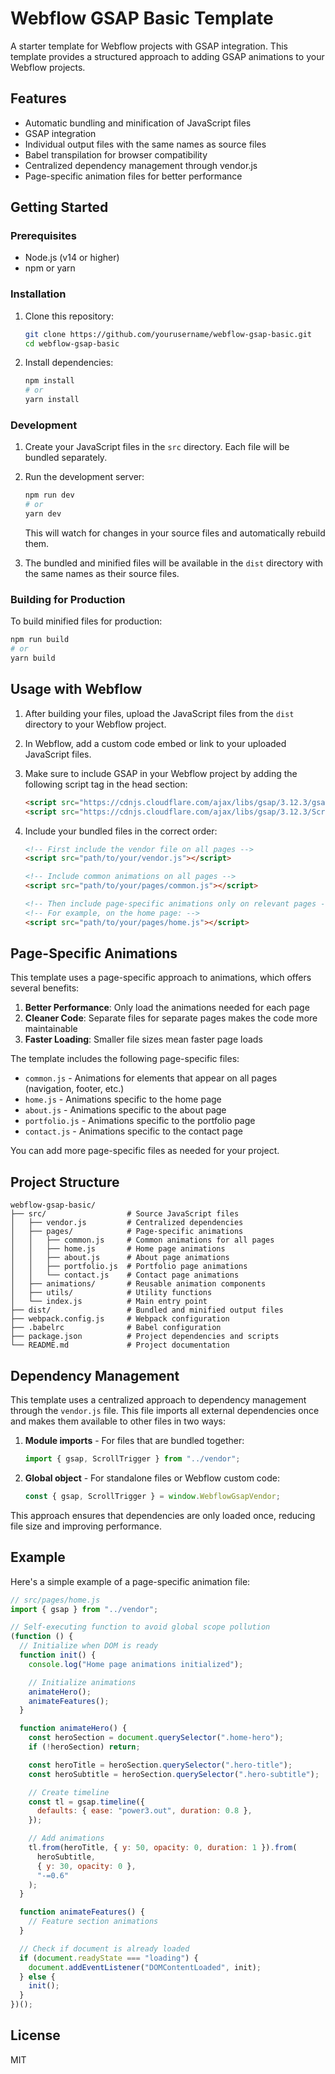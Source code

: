 # Webflow GSAP Basic Template

A starter template for Webflow projects with GSAP integration. This template provides a structured approach to adding GSAP animations to your Webflow projects.

## Features

- Automatic bundling and minification of JavaScript files
- GSAP integration
- Individual output files with the same names as source files
- Babel transpilation for browser compatibility
- Centralized dependency management through vendor.js
- Page-specific animation files for better performance

## Getting Started

### Prerequisites

- Node.js (v14 or higher)
- npm or yarn

### Installation

1. Clone this repository:

   ```bash
   git clone https://github.com/yourusername/webflow-gsap-basic.git
   cd webflow-gsap-basic
   ```

2. Install dependencies:
   ```bash
   npm install
   # or
   yarn install
   ```

### Development

1. Create your JavaScript files in the `src` directory. Each file will be bundled separately.

2. Run the development server:

   ```bash
   npm run dev
   # or
   yarn dev
   ```

   This will watch for changes in your source files and automatically rebuild them.

3. The bundled and minified files will be available in the `dist` directory with the same names as their source files.

### Building for Production

To build minified files for production:

```bash
npm run build
# or
yarn build
```

## Usage with Webflow

1. After building your files, upload the JavaScript files from the `dist` directory to your Webflow project.

2. In Webflow, add a custom code embed or link to your uploaded JavaScript files.

3. Make sure to include GSAP in your Webflow project by adding the following script tag in the head section:

   ```html
   <script src="https://cdnjs.cloudflare.com/ajax/libs/gsap/3.12.3/gsap.min.js"></script>
   <script src="https://cdnjs.cloudflare.com/ajax/libs/gsap/3.12.3/ScrollTrigger.min.js"></script>
   ```

4. Include your bundled files in the correct order:

   ```html
   <!-- First include the vendor file on all pages -->
   <script src="path/to/your/vendor.js"></script>

   <!-- Include common animations on all pages -->
   <script src="path/to/your/pages/common.js"></script>

   <!-- Then include page-specific animations only on relevant pages -->
   <!-- For example, on the home page: -->
   <script src="path/to/your/pages/home.js"></script>
   ```

## Page-Specific Animations

This template uses a page-specific approach to animations, which offers several benefits:

1. **Better Performance**: Only load the animations needed for each page
2. **Cleaner Code**: Separate files for separate pages makes the code more maintainable
3. **Faster Loading**: Smaller file sizes mean faster page loads

The template includes the following page-specific files:

- `common.js` - Animations for elements that appear on all pages (navigation, footer, etc.)
- `home.js` - Animations specific to the home page
- `about.js` - Animations specific to the about page
- `portfolio.js` - Animations specific to the portfolio page
- `contact.js` - Animations specific to the contact page

You can add more page-specific files as needed for your project.

## Project Structure

```
webflow-gsap-basic/
├── src/                  # Source JavaScript files
│   ├── vendor.js         # Centralized dependencies
│   ├── pages/            # Page-specific animations
│   │   ├── common.js     # Common animations for all pages
│   │   ├── home.js       # Home page animations
│   │   ├── about.js      # About page animations
│   │   ├── portfolio.js  # Portfolio page animations
│   │   └── contact.js    # Contact page animations
│   ├── animations/       # Reusable animation components
│   ├── utils/            # Utility functions
│   └── index.js          # Main entry point
├── dist/                 # Bundled and minified output files
├── webpack.config.js     # Webpack configuration
├── .babelrc              # Babel configuration
├── package.json          # Project dependencies and scripts
└── README.md             # Project documentation
```

## Dependency Management

This template uses a centralized approach to dependency management through the `vendor.js` file. This file imports all external dependencies once and makes them available to other files in two ways:

1. **Module imports** - For files that are bundled together:

   ```javascript
   import { gsap, ScrollTrigger } from "../vendor";
   ```

2. **Global object** - For standalone files or Webflow custom code:
   ```javascript
   const { gsap, ScrollTrigger } = window.WebflowGsapVendor;
   ```

This approach ensures that dependencies are only loaded once, reducing file size and improving performance.

## Example

Here's a simple example of a page-specific animation file:

```javascript
// src/pages/home.js
import { gsap } from "../vendor";

// Self-executing function to avoid global scope pollution
(function () {
  // Initialize when DOM is ready
  function init() {
    console.log("Home page animations initialized");

    // Initialize animations
    animateHero();
    animateFeatures();
  }

  function animateHero() {
    const heroSection = document.querySelector(".home-hero");
    if (!heroSection) return;

    const heroTitle = heroSection.querySelector(".hero-title");
    const heroSubtitle = heroSection.querySelector(".hero-subtitle");

    // Create timeline
    const tl = gsap.timeline({
      defaults: { ease: "power3.out", duration: 0.8 },
    });

    // Add animations
    tl.from(heroTitle, { y: 50, opacity: 0, duration: 1 }).from(
      heroSubtitle,
      { y: 30, opacity: 0 },
      "-=0.6"
    );
  }

  function animateFeatures() {
    // Feature section animations
  }

  // Check if document is already loaded
  if (document.readyState === "loading") {
    document.addEventListener("DOMContentLoaded", init);
  } else {
    init();
  }
})();
```

## License

MIT

